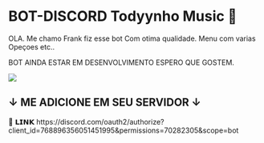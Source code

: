 # BOT-DISCORD Todyynho Music 🔨
OLA. Me chamo Frank fiz esse bot Com otima qualidade. Menu com varias Opeçoes etc..

BOT AINDA ESTAR EM DESENVOLVIMENTO ESPERO QUE GOSTEM.

<img src=https://cdn.discordapp.com/attachments/964940501209993346/965001137541500928/bothelp.png>


## ↓ ME ADICIONE EM SEU SERVIDOR ↓
<div>
🎉 𝗟𝗜𝗡𝗞 https://discord.com/oauth2/authorize?client_id=768896356051451995&permissions=70282305&scope=bot
